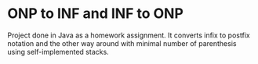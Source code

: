 # ONP to INF and INF to ONP

Project done in Java as a homework assignment. It converts infix to postfix notation and the other way around with minimal number of parenthesis using self-implemented stacks.

